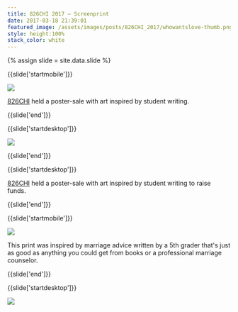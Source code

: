 ```yaml
---
title: 826CHI 2017 — Screenprint
date: 2017-03-18 21:39:01
featured_image: /assets/images/posts/826CHI_2017/whowantslove-thumb.png
style: height:100%
stack_color: white
---
```

{% assign slide = site.data.slide %}

{{slide['startmobile']}}

<div><img class='full-height' src='{{ site.url }}/assets/images/posts/826CHI_2017/whowantslove-2016-3.png' srcset='{{ site.url }}/assets/images/posts/826CHI_2017/whowantslove-2016-3.png 235w, {{ site.url }}/assets/images/posts/826CHI_2017/whowantslove-2016-3@2x.png 470w, {{ site.url }}/assets/images/posts/826CHI_2017/whowantslove-2016-3@3x.png 705w'></div>

<p class='bg'><a href='http://826CHI.org/'>826CHI</a> held a poster-sale with art inspired by student writing.</p>

{{slide['end']}}

{{slide['startdesktop']}}

<div><img class='full-width' src='{{ site.url }}/assets/images/posts/826CHI_2017/whowantslove-2016-1@2x.png' srcset='{{ site.url }}/assets/images/posts/826CHI_2017/whowantslove-2016-1.png 1024w, {{ site.url }}/assets/images/posts/826CHI_2017/whowantslove-2016-1@2x.png 2048w, {{ site.url }}/assets/images/posts/826CHI_2017/whowantslove-2016-1@3x.png 3072w'></div>

{{slide['end']}}

{{slide['startdesktop']}}

<a href='http://826CHI.org/'>826CHI</a> held a poster-sale with art inspired by student writing to raise funds.

{{slide['end']}}

{{slide['startmobile']}}

<div><img class='full-height' src='{{ site.url }}/assets/images/posts/826CHI_2017/whowantslove-2016-2-mobile.png' srcset='{{ site.url }}/assets/images/posts/826CHI_2017/whowantslove-2016-2-mobile.png 375w, {{ site.url }}/assets/images/posts/826CHI_2017/whowantslove-2016-2-mobile@2x.png 750w, {{ site.url }}/assets/images/posts/826CHI_2017/whowantslove-2016-2-mobile@3x.png 1125w'></div>

<p class='bg'>This print was inspired by marriage advice written by a 5th grader that's just as good as anything you could get from books or a professional marriage counselor.</p>

{{slide['end']}}

{{slide['startdesktop']}}

<div class='row'>

<div><img src='{{ site.url }}/assets/images/posts/826CHI_2017/whowantslove-2016-2@2x.png' srcset='{{ site.url }}/assets/images/posts/826CHI_2017/whowantslove-2016-2.png 394w, {{ site.url }}/assets/images/posts/826CHI_2017/whowantslove-2016-2@2x.png 788w, {{ site.url }}/assets/images/posts/826CHI_2017/whowantslove-2016-2@3x.png 1182w'></div><!--

--><div><img src='{{ site.url }}/assets/images/posts/826CHI_2017/whowantslove-2016-3@2x.png' srcset='{{ site.url }}/assets/images/posts/826CHI_2017/whowantslove-2016-3.png 235w, {{ site.url }}/assets/images/posts/826CHI_2017/whowantslove-2016-3@2x.png 470w, {{ site.url }}/assets/images/posts/826CHI_2017/whowantslove-2016-3@3x.png 705w'></div>

</div>

This print was inspired by marriage advice written by a 5th grader that's just as good as anything you could get from books or a professional marriage counselor.

{{slide['end']}}

{{slide['startmobile']}}

<div><img class='full-height' src='{{ site.url }}/assets/images/posts/826CHI_2017/whowantslove-2016-4-mobile.png' srcset='{{ site.url }}/assets/images/posts/826CHI_2017/whowantslove-2016-4-mobile.png 375w, {{ site.url }}/assets/images/posts/826CHI_2017/whowantslove-2016-4-mobile@2x.png 750w, {{ site.url }}/assets/images/posts/826CHI_2017/whowantslove-2016-4-mobile@3x.png 1125w'></div>

<p class='bg'>Thanks to <a href='http://tinybold.com/'>Alison</a> for making it all happen.</p>


{{slide['end']}}

{{slide['startdesktop']}}

<figure>

<div><img src='{{ site.url }}/assets/images/posts/826CHI_2017/whowantslove-2016-4@2x.png' srcset='{{ site.url }}/assets/images/posts/826CHI_2017/whowantslove-2016-4.png 663w, {{ site.url }}/assets/images/posts/826CHI_2017/whowantslove-2016-4@2x.png 1326w, {{ site.url }}/assets/images/posts/826CHI_2017/whowantslove-2016-4@3x.png 1989w'></div>

<figcaption>Thanks to <a href='http://tinybold.com/'>Alison</a> for making it all happen.</figcaption>

</figure>



{{slide['end']}}